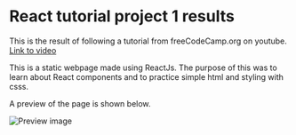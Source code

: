# React tutorial project 1 results

This is the result of following a tutorial from freeCodeCamp.org on youtube. [Link to video](https://www.youtube.com/watch?v=bMknfKXIFA8&t=12s&ab_channel=freeCodeCamp.org)

This is a static webpage made using ReactJs. The purpose of this was to learn about React components and to practice simple html and styling with csss.

A preview of the page is shown below.

![Preview image](https://github.com/mhdrofiq/react-tutorial-project-1/preview_project1.png)
